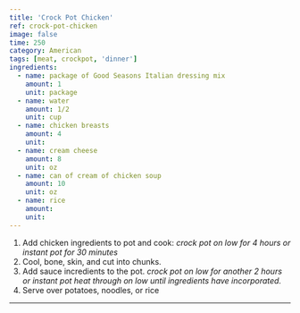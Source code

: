 ```yaml
---
title: 'Crock Pot Chicken'
ref: crock-pot-chicken
image: false
time: 250
category: American
tags: [meat, crockpot, 'dinner']
ingredients:
  - name: package of Good Seasons Italian dressing mix
    amount: 1
    unit: package
  - name: water
    amount: 1/2
    unit: cup
  - name: chicken breasts
    amount: 4
    unit:
  - name: cream cheese
    amount: 8
    unit: oz
  - name: can of cream of chicken soup
    amount: 10
    unit: oz
  - name: rice
    amount:
    unit:
---
```


1. Add chicken ingredients to pot and cook: *crock pot on low for 4 hours or instant pot for 30 minutes*
2. Cool, bone, skin, and cut into chunks.
3. Add sauce incredients to the pot. *crock pot on low for another 2 hours or instant pot heat through on low until ingredients have incorporated.*
4. Serve over potatoes, noodles, or rice

---
